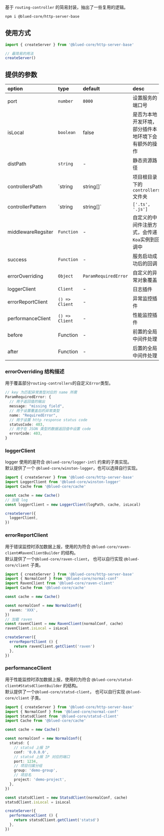 基于 `routing-controller` 的简易封装，抽出了一些复用的逻辑。  

```bash
npm i @blued-core/http-server-base
```

## 使用方式

```typescript
import { createServer } from '@blued-core/http-server-base'

// 最简易的用法
createServer()
```

## 提供的参数

option|type|default|desc
:--|:--|:--|:--
port|`number`|`8000`|设置服务的端口号
isLocal|`boolean`|false|是否为本地开发环境，部分插件本地环境下会有额外的操作
distPath|`string`|-|静态资源路径
controllersPath|`string|string[]`|项目根目录下的`controllers`文件夹|设置路由文件存储的位置
controllerPattern|`string|string[]`|`['.ts', '.js']`|设置路由文件匹配的后缀
middlewareRegsiter|`Function`|-|自定义的中间件注册方式，会传递`Koa`实例到回调中
success|`Function`|-|服务启动成功后的回调
errorOverriding|`Object`|`ParamRequiredError`|自定义的异常对象覆盖
loggerClient|`Client`|-|日志插件
errorReportClient|`() => Client`|-|异常监控插件
performanceClient|`() => Client`|-|性能监控插件
before|Function|-|前置的全局中间件处理
after|Function|-|后置的全局中间件处理

### errorOverriding 结构描述

用于覆盖部分`routing-controllers`的自定义`Error`类型。  

```typescript
// key 为匹配异常类型对应的 name 所需
ParamRequiredError: {
  // 用于返回值的输出
  message: "missing field",
  // 用于设置覆盖后的异常类型
  name: "RequiredError",
  // 用于设置 http response status code
  statusCode: 403,
  // 用于在 JSON 类型的数据返回值中设置 code
  errorCode: 403,
}
```

### loggerClient

logger 使用的是符合 `@blued-core/logger-intl` 约束的子类实现。  
默认提供了一个 `@blued-core/winston-logger`，也可以选择自行实现。  

```typescript
import { createServer } from '@blued-core/http-server-base'
import LoggerClient from '@blued-core/winston-logger'
import Cache from '@blued-core/cache'

const cache = new Cache()
// 加载 log
const loggerClient = new LoggerClient(logPath, cache, isLocal)

createServer({
  loggerClient,
})
```

### errorReportClient

用于错误监控时添加数据上报，使用的为符合 `@blued-core/raven-client#RavenClientBuilder` 的结构。  
默认提供了一个`@blued-core/raven-client`， 也可以自行实现 `@blued-core/client` 子类。  

```typescript
import { createServer } from '@blued-core/http-server-base'
import { NormalConf } from '@blued-core/normal-conf'
import RavenClient from '@blued-core/raven-client'
import Cache from '@blued-core/cache'

const cache = new Cache()

const normalConf = new NormalConf({
  raven: 'XXX',
})
// 加载 raven
const ravenClient = new RavenClient(normalConf, cache)
ravenClient.isLocal = isLocal

createServer({
  errorReportClient () {
    return ravenClient.getClient('raven')
  },
})
```

### performanceClient

用于性能监控时添加数据上报，使用的为符合 `@blued-core/statsd-client#StatsdClientBuilder` 的结构。  
默认提供了一个`@blued-core/statsd-client`， 也可以自行实现 `@blued-core/client` 子类。  

```typescript
import { createServer } from '@blued-core/http-server-base'
import { NormalConf } from '@blued-core/normal-conf'
import StatsdClient from '@blued-core/statsd-client'
import Cache from '@blued-core/cache'

const cache = new Cache()

const normalConf = new NormalConf({
  statsd: {
    // statsd 上报 IP
    conf: '0.0.0.0',
    // statsd 上报 IP 对应的端口
    port: 1234,
    // 项目归属分组
    group: 'demo-group',
    // 项目名
    project: 'demo-project',
  },
})

const statsdClient = new StatsdClient(normalConf, cache)
statsdClient.isLocal = isLocal

createServer({
  performanceClient () {
    return statsdClient.getClient('statsd')
  },
})
```
